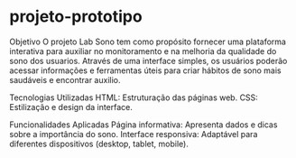 # projeto-prototipo

Objetivo
O projeto Lab Sono tem como propósito fornecer uma plataforma interativa para auxiliar no monitoramento e na melhoria da qualidade do sono dos usuarios. Através de uma interface simples, os usuários poderão acessar informações e ferramentas úteis para criar hábitos de sono mais saudáveis e encontrar auxilio.

Tecnologias Utilizadas
HTML: Estruturação das páginas web.
CSS: Estilização e design da interface.

Funcionalidades Aplicadas
Página informativa: Apresenta dados e dicas sobre a importância do sono.
Interface responsiva: Adaptável para diferentes dispositivos (desktop, tablet, mobile).
